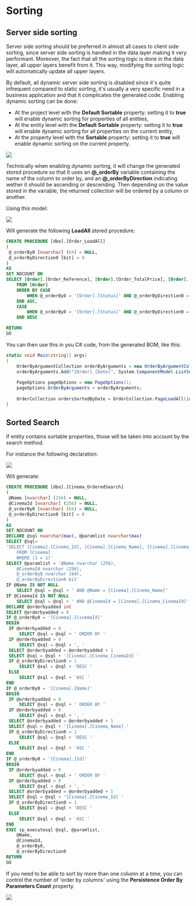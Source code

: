 # Sorting

## Server side sorting


Server side sorting should be preferred in almost all cases to client side sorting, since server side sorting is handled in the data layer making it very performant. Moreover, the fact that all the sorting logic is done in the data layer, all upper layers benefit from it. This way, modifying the sorting logic will automatically update all upper layers.

By default, all dynamic server side sorting is disabled since it's quite infrequent compared to static sorting, it's usually a very specific need in a business application and that it complicates the generated code. Enabling dynamic sorting can be done:
* At the project level with the **Default Sortable** property: setting it to **true** will enable dynamic sorting for properties of all entities,
* At the entity level with the **Default Sortable** property: setting it to **true** will enable dynamic sorting for all properties on the current entity,
* At the property level with the **Sortable** property: setting it to **true** will enable dynamic sorting on the current property.

![](img/configuration-01.png)

Technically when enabling dynamic sorting, it will change the generated stored procedure so that it uses an **@_orderBy** variable containing the name of the column to order by, and an **@_orderByDirection** indicating wether it should be ascending or descending. Then depending on the value stored in the variable, the returned collection will be ordered by a column or another.

Using this model:

![](img/configuration-01.png)

Will generate the following **LoadAll** stored procedure: 

```sql
CREATE PROCEDURE [dbo].[Order_LoadAll]
(
 @_orderBy0 [nvarchar] (64) = NULL,
 @_orderByDirection0 [bit] = 0
)
AS
SET NOCOUNT ON
SELECT [Order].[Order_Reference], [Order].[Order_TotalPrice], [Order].[Order_Status], [Order].[Order_Customer_Id], [Order].[_trackLastWriteTime], [Order].[_trackCreationTime], [Order].[_trackLastWriteUser], [Order].[_trackCreationUser], [Order].[_rowVersion] 
    FROM [Order]
    ORDER BY CASE
        WHEN @_orderBy0 = '[Order].[Status]' AND @_orderByDirection0 = 0 THEN [Order].[Order_Status]
    END ASC,
    CASE
        WHEN @_orderBy0 = '[Order].[Status]' AND @_orderByDirection0 = 1 THEN [Order].[Order_Status]
    END DESC

RETURN
GO
```


You can then use this in you C# code, from the generated BOM, like this:

```csharp
static void Main(string[] args)
{
    OrderByArgumentCollection orderByArguments = new OrderByArgumentCollection();
    orderByArguments.Add("[Order].[Date]", System.ComponentModel.ListSortDirection.Ascending);
 
    PageOptions pageOptions = new PageOptions();
    pageOptions.OrderByArguments = orderByArguments;
 
    OrderCollection ordersSortedByDate = OrderCollection.PageLoadAll(int.MinValue, int.MaxValue, pageOptions);
}
```

## Sorted Search

If entity contains sortable properties, those will be taken into account by the search method.

For instance the following declaration:

![](img/cfql-07.png)

Will generate:

```sql
CREATE PROCEDURE [dbo].[Cinema_OrderedSearch]
(
 @Name [nvarchar] (256) = NULL,
 @CinemaId [nvarchar] (256) = NULL,
 @_orderBy0 [nvarchar] (64) = NULL,
 @_orderByDirection0 [bit] = 0
)
AS
SET NOCOUNT ON
DECLARE @sql nvarchar(max), @paramlist nvarchar(max)
SELECT @sql=
'SELECT [Cinema].[Cinema_Id], [Cinema].[Cinema_Name], [Cinema].[Cinema_CinemaId] 
    FROM [Cinema]
    WHERE (1 = 1)'
SELECT @paramlist = '@Name nvarchar (256),
    @CinemaId nvarchar (256),
    @_orderBy0 nvarchar (64),
    @_orderByDirection0 bit'
IF @Name IS NOT NULL
    SELECT @sql = @sql + ' AND @Name = [Cinema].[Cinema_Name]'
IF @CinemaId IS NOT NULL
    SELECT @sql = @sql + ' AND @CinemaId = [Cinema].[Cinema_CinemaId]'
DECLARE @orderbyadded int
SELECT @orderbyadded = 0
IF @_orderBy0 = '[Cinema].[CinemaId]'
BEGIN
 IF @orderbyadded = 0
     SELECT @sql = @sql + ' ORDER BY '
 IF @orderbyadded > 0
     SELECT @sql = @sql + ', '
 SELECT @orderbyadded = @orderbyadded + 1
 SELECT @sql = @sql + '[Cinema].[Cinema_CinemaId] '
 IF @_orderByDirection0 = 1
     SELECT @sql = @sql + 'DESC '
 ELSE
     SELECT @sql = @sql + 'ASC '
END
IF @_orderBy0 = '[Cinema].[Name]'
BEGIN
 IF @orderbyadded = 0
     SELECT @sql = @sql + ' ORDER BY '
 IF @orderbyadded > 0
     SELECT @sql = @sql + ', '
 SELECT @orderbyadded = @orderbyadded + 1
 SELECT @sql = @sql + '[Cinema].[Cinema_Name] '
 IF @_orderByDirection0 = 1
     SELECT @sql = @sql + 'DESC '
 ELSE
     SELECT @sql = @sql + 'ASC '
END
IF @_orderBy0 = '[Cinema].[Id]'
BEGIN
 IF @orderbyadded = 0
     SELECT @sql = @sql + ' ORDER BY '
 IF @orderbyadded > 0
     SELECT @sql = @sql + ', '
 SELECT @orderbyadded = @orderbyadded + 1
 SELECT @sql = @sql + '[Cinema].[Cinema_Id] '
 IF @_orderByDirection0 = 1
     SELECT @sql = @sql + 'DESC '
 ELSE
     SELECT @sql = @sql + 'ASC '
END
EXEC sp_executesql @sql, @paramlist,
    @Name,
    @CinemaId,
    @_orderBy0,
    @_orderByDirection0
RETURN
GO
```

If you need to be able to sort by more than one column at a time, you can control the number of 'order by columns' using the **Persistence Order By Parameters Count** property.

![](img/cfql-08.png)